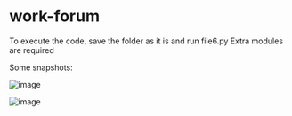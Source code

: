 # work-forum
To execute the code, save the folder as it is and run file6.py
Extra modules are required

Some snapshots:

![image](https://user-images.githubusercontent.com/93638366/187006817-70632550-c5be-42f9-975d-6b70547d6b75.png)

![image](https://user-images.githubusercontent.com/93638366/187006835-3cce61bd-bed2-4e5f-b155-d7778c2a593e.png)

